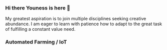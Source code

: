 ### Hi there Youness is here 👋
My greatest aspiration is to join multiple disciplines seeking creative abundance.
I am eager to learn with patience how to adapt to the great task of fulfilling a constant value need.
### Automated Farming / IoT

